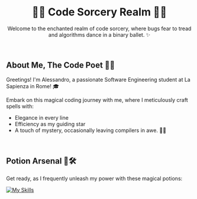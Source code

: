 <div align="center">

# 🧙‍♂️ Code Sorcery Realm 🧙‍♂️</span>

Welcome to the enchanted realm of code sorcery, where bugs fear to tread and algorithms dance in a binary ballet. ✨

</div>

<br>

<div align="left">

## About Me, The Code Poet 📜👋

Greetings! I'm Alessandro, a passionate Software Engineering student at La Sapienza in Rome! 🎓

Embark on this magical coding journey with me, where I meticulously craft spells with:

- Elegance in every line
- Efficiency as my guiding star
- A touch of mystery, occasionally leaving compilers in awe. 🤖😄

</div>

<br>

<div align="left">
  
## Potion Arsenal 🧪🛠️

Get ready, as I frequently unleash my power with these magical potions: <br>

[![My Skills](https://skillicons.dev/icons?i=py,c,java,js,html,css,react)](https://skillicons.dev)
</div>
